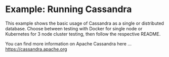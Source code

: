 # Example: Running Cassandra

This example shows the basic usage of Cassandra as a single or distributed database.  Choose between testing with Docker for single node or Kubernetes for 3 node cluster testing, then follow the respective README.

You can find more information on Apache Cassandra here ... https://cassandra.apache.org